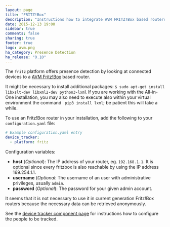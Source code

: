 ```yaml
---
layout: page
title: "FRITZ!Box"
description: "Instructions how to integrate AVM FRITZ!Box based routers into Home Assistant."
date: 2015-12-13 19:00
sidebar: true
comments: false
sharing: true
footer: true
logo: avm.png
ha_category: Presence Detection
ha_release: "0.10"
---
```



The `fritz` platform offers presence detection by looking at connected devices to a [AVM Fritz!Box](http://avm.de/produkte/fritzbox/) based router.

<p class='note warning'>
It might be necessary to install additional packages: <code>$ sudo apt-get install libxslt-dev libxml2-dev python3-lxml</code>
If you are working with the All-in-One installation, you may also need to execute also within your virtual environment the command <code> pip3 install lxml</code>; be patient this will take a while.</p>

To use an Fritz!Box router in your installation, add the following to your `configuration.yaml` file:

```yaml
# Example configuration.yaml entry
device_tracker:
  - platform: fritz
```

Configuration variables:

- **host** (*Optional*): The IP address of your router, eg. `192.168.1.1`. It is optional since every fritzbox is also reachable by using the IP address 169.254.1.1.
- **username** (*Optional*: The username of an user with administrative privileges, usually `admin`.
- **password** (*Optional*): The password for your given admin account.

<p class='note'>
It seems that it is not necessary to use it in current generation Fritz!Box routers because the necessary data can be retrieved anonymously.
</p>

See the [device tracker component page](/components/device_tracker/) for instructions how to configure the people to be tracked.

